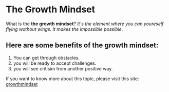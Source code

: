 # The Growth Mindset
What is the **the growth mindset**? 
*It's the element where you can youreself flying wothout wings. It makes the impossible possible.*
## Here are some benefits of the growth mindset:
1. You can get through obstacles.
2. you will be ready to accept challenges.
3. you will see critisim from another positive way.

If you want to know more about this topic, please visit this site:
[growthmindset](https://www.atlassian.com/blog/inside-atlassian/growth-mindset)
